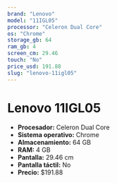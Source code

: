 ```yaml
---
brand: "Lenovo"
model: "11IGL05"
processor: "Celeron Dual Core"
os: "Chrome"
storage_gb: 64
ram_gb: 4
screen_cm: 29.46
touch: "No"
price_usd: 191.88
slug: "lenovo-11igl05"
---
```


# Lenovo 11IGL05

- **Procesador:** Celeron Dual Core
- **Sistema operativo:** Chrome
- **Almacenamiento:** 64 GB
- **RAM:** 4 GB
- **Pantalla:** 29.46 cm
- **Pantalla táctil:** No
- **Precio:** $191.88
